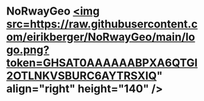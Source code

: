 # NoRwayGeo <a href="https://github.com/eirikberger/NoRwayGeo"><img src=https://raw.githubusercontent.com/eirikberger/NoRwayGeo/main/logo.png?token=GHSAT0AAAAAABPXA6QTGI2OTLNKVSBURC6AYTRSXIQ" align="right" height="140" /></a>

